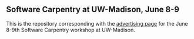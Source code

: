 ## Software Carpentry at UW-Madison, June 8-9

This is the repository corresponding with the [advertising page](http://uw-madison-aci.github.io/2016-06-08-uwmadison/) for 
the June 8-9th Software Carpentry workshop at UW-Madison.  
